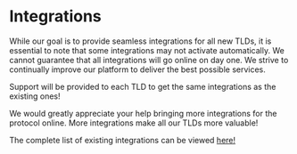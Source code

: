 # Integrations

While our goal is to provide seamless integrations for all new TLDs, it is essential to note that some integrations may not activate automatically. We cannot guarantee that all integrations will go online on day one. We strive to continually improve our platform to deliver the best possible services.

Support will be provided to each TLD to get the same integrations as the existing ones!

We would greatly appreciate your help bringing more integrations for the protocol online. More integrations make all our TLDs more valuable!

The complete list of existing integrations can be viewed [here!](../developer-guide/integrations.md)
